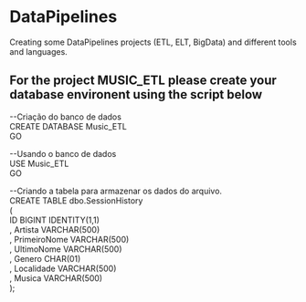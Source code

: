 # DataPipelines
Creating some DataPipelines projects (ETL, ELT, BigData) and different tools and languages. 

## For the project MUSIC_ETL please create your database environent using the script below
--Criação do banco de dados <br/>
CREATE DATABASE Music_ETL <br/>
GO <br/>

--Usando o banco de dados <br/>
USE Music_ETL <br/>
GO <br/>

--Criando a tabela para armazenar os dados do arquivo. <br/>
CREATE TABLE dbo.SessionHistory <br/>
( <br/>
  ID           BIGINT IDENTITY(1,1) <br/>
, Artista      VARCHAR(500) <br/>
, PrimeiroNome VARCHAR(500) <br/>
, UltimoNome   VARCHAR(500) <br/>
, Genero       CHAR(01)     <br/>
, Localidade   VARCHAR(500) <br/>
, Musica       VARCHAR(500) <br/>
);<br/>


